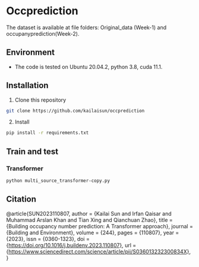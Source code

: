 # Occprediction


The dataset is available at file folders: Original_data (Week-1) and occupanyprediction(Week-2).

## Environment
- The code is tested on Ubuntu 20.04.2, python 3.8, cuda 11.1.


## Installation
 1. Clone this repository
  ```bash
  git clone https://github.com/kailaisun/occprediction
  ```
  
 2. Install 
  ```bash
  pip install -r requirements.txt
  ```
  

## Train and test
### Transformer

```Bash
python multi_source_transformer-copy.py
```
## Citation
@article{SUN2023110807,
author = {Kailai Sun and Irfan Qaisar and Muhammad Arslan Khan and Tian Xing and Qianchuan Zhao},
title = {Building occupancy number prediction: A Transformer approach},
journal = {Building and Environment},
volume = {244},
pages = {110807},
year = {2023},
issn = {0360-1323},
doi = {https://doi.org/10.1016/j.buildenv.2023.110807},
url = {https://www.sciencedirect.com/science/article/pii/S036013232300834X},
}
